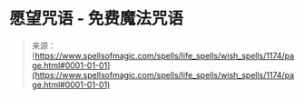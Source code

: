 <!--yml

分类：未分类

日期：2024年06月12日 18:34:02

-->

# 愿望咒语 - 免费魔法咒语

> 来源：[https://www.spellsofmagic.com/spells/life_spells/wish_spells/1174/page.html#0001-01-01](https://www.spellsofmagic.com/spells/life_spells/wish_spells/1174/page.html#0001-01-01)
